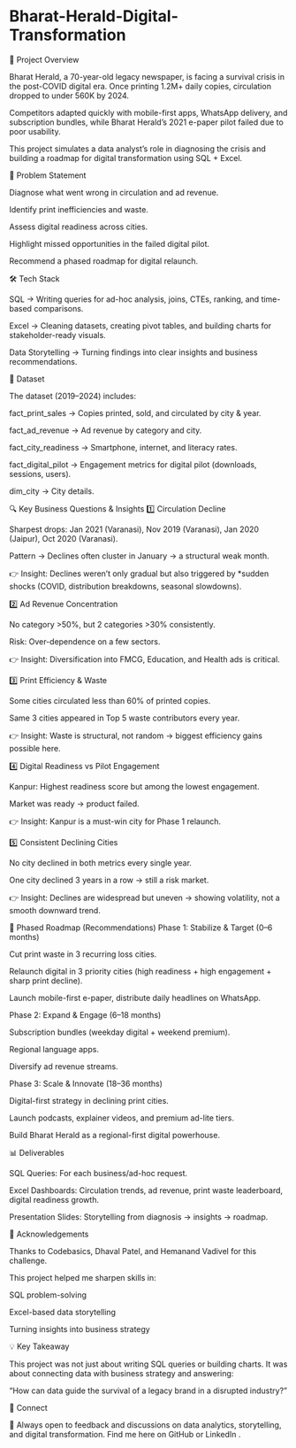 # Bharat-Herald-Digital-Transformation

📌 Project Overview

Bharat Herald, a 70-year-old legacy newspaper, is facing a survival crisis in the post-COVID digital era. Once printing 1.2M+ daily copies, circulation dropped to under 560K by 2024.

Competitors adapted quickly with mobile-first apps, WhatsApp delivery, and subscription bundles, while Bharat Herald’s 2021 e-paper pilot failed due to poor usability.

This project simulates a data analyst’s role in diagnosing the crisis and building a roadmap for digital transformation using SQL + Excel.

🎯 Problem Statement

Diagnose what went wrong in circulation and ad revenue.

Identify print inefficiencies and waste.

Assess digital readiness across cities.

Highlight missed opportunities in the failed digital pilot.

Recommend a phased roadmap for digital relaunch.

🛠️ Tech Stack

SQL → Writing queries for ad-hoc analysis, joins, CTEs, ranking, and time-based comparisons.

Excel → Cleaning datasets, creating pivot tables, and building charts for stakeholder-ready visuals.

Data Storytelling → Turning findings into clear insights and business recommendations.

📂 Dataset

The dataset (2019–2024) includes:

fact_print_sales → Copies printed, sold, and circulated by city & year.

fact_ad_revenue → Ad revenue by category and city.

fact_city_readiness → Smartphone, internet, and literacy rates.

fact_digital_pilot → Engagement metrics for digital pilot (downloads, sessions, users).

dim_city → City details.

🔍 Key Business Questions & Insights
1️⃣ Circulation Decline

Sharpest drops: Jan 2021 (Varanasi), Nov 2019 (Varanasi), Jan 2020 (Jaipur), Oct 2020 (Varanasi).

Pattern → Declines often cluster in January → a structural weak month.

👉 Insight: Declines weren’t only gradual but also triggered by *sudden shocks (COVID, distribution breakdowns, seasonal slowdowns).

2️⃣ Ad Revenue Concentration

No category >50%, but 2 categories >30% consistently.

Risk: Over-dependence on a few sectors.

👉 Insight: Diversification into FMCG, Education, and Health ads is critical.

3️⃣ Print Efficiency & Waste

Some cities circulated less than 60% of printed copies.

Same 3 cities appeared in Top 5 waste contributors every year.

👉 Insight: Waste is structural, not random → biggest efficiency gains possible here.

4️⃣ Digital Readiness vs Pilot Engagement

Kanpur: Highest readiness score but among the lowest engagement.

Market was ready → product failed.

👉 Insight: Kanpur is a must-win city for Phase 1 relaunch.

5️⃣ Consistent Declining Cities

No city declined in both metrics every single year.

One city declined 3 years in a row → still a risk market.

👉 Insight: Declines are widespread but uneven → showing volatility, not a smooth downward trend.

🚀 Phased Roadmap (Recommendations)
Phase 1: Stabilize & Target (0–6 months)

Cut print waste in 3 recurring loss cities.

Relaunch digital in 3 priority cities (high readiness + high engagement + sharp print decline).

Launch mobile-first e-paper, distribute daily headlines on WhatsApp.

Phase 2: Expand & Engage (6–18 months)

Subscription bundles (weekday digital + weekend premium).

Regional language apps.

Diversify ad revenue streams.

Phase 3: Scale & Innovate (18–36 months)

Digital-first strategy in declining print cities.

Launch podcasts, explainer videos, and premium ad-lite tiers.

Build Bharat Herald as a regional-first digital powerhouse.

📊 Deliverables

SQL Queries: For each business/ad-hoc request.

Excel Dashboards: Circulation trends, ad revenue, print waste leaderboard, digital readiness growth.

Presentation Slides: Storytelling from diagnosis → insights → roadmap.

🙌 Acknowledgements

Thanks to Codebasics, Dhaval Patel, and Hemanand Vadivel for this challenge.

This project helped me sharpen skills in:

SQL problem-solving

Excel-based data storytelling

Turning insights into business strategy

💡 Key Takeaway

This project was not just about writing SQL queries or building charts. It was about connecting data with business strategy and answering:

“How can data guide the survival of a legacy brand in a disrupted industry?”

🔗 Connect

💬 Always open to feedback and discussions on data analytics, storytelling, and digital transformation.
Find me here on GitHub or LinkedIn
.
